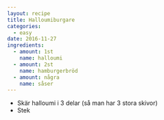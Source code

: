 ```yaml
---
layout: recipe
title: Halloumiburgare
categories:
  - easy
date: 2016-11-27
ingredients:
  - amount: 1st
    name: halloumi
  - amount: 2st
    name: hamburgerbröd
  - amount: några
    name: såser
---
```


- Skär halloumi i 3 delar (så man har 3 stora skivor)
- Stek
